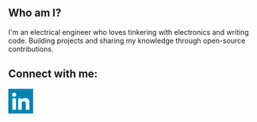 ## Who am I?
I'm an electrical engineer who loves tinkering with electronics and writing code. Building projects and sharing my knowledge through open-source contributions.


## Connect with me:

<a href="https://www.linkedin.com/in/goran-%C5%A1ostarko-b6a10647/"> <img align="left" alt="gsostarko" width="50px" src="./img/linkedin-svgrepo-com.svg"/><br><br><br>
  
